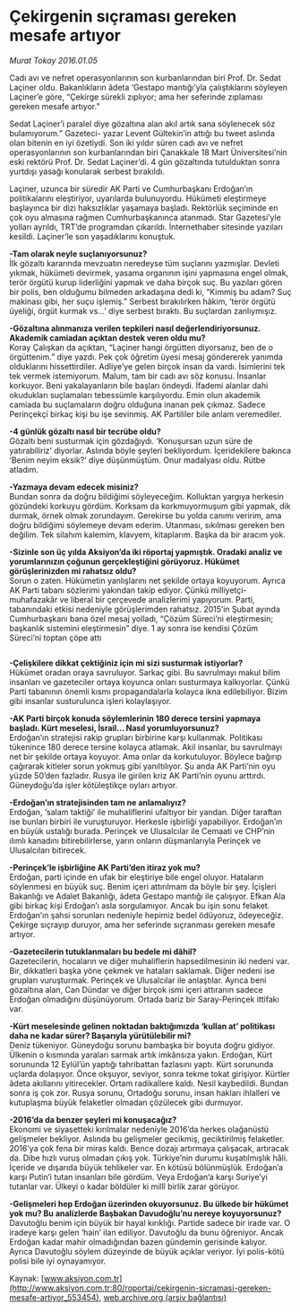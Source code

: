 # Çekirgenin sıçraması gereken mesafe artıyor

*Murat Tokay 2016.01.05*

<div class="pNewsDetailMainContent ctx_content" itemprop="articleBody">
 <p>
  Cadı avı ve nefret operasyonlarının son kurbanlarından biri Prof. Dr. Sedat Laçiner oldu. Bakanlıkların âdeta ‘Gestapo mantığı’yla çalıştıklarını söyleyen Laçiner’e göre, “Çekirge sürekli zıplıyor; ama her seferinde zıplaması gereken mesafe artıyor.”
 </p>
 <p>
  Sedat Laçiner’i paralel diye gözaltına alan akıl artık sana söylenecek söz bulamıyorum.” Gazeteci- yazar Levent Gültekin’in attığı bu tweet aslında olan bitenin en iyi özetiydi. Son iki yıldır süren cadı avı ve nefret operasyonlarının son kurbanlarından biri Çanakkale 18 Mart Üniversitesi’nin eski rektörü Prof. Dr. Sedat Laçiner’di. 4 gün gözaltında tutulduktan sonra yurtdışı yasağı konularak serbest bırakıldı.
 </p>
 <p>
  Laçiner, uzunca bir süredir AK Parti ve Cumhurbaşkanı Erdoğan’ın politikalarını eleştiriyor, uyarılarda bulunuyordu. Hükümeti eleştirmeye başlayınca bir dizi haksızlıklar yaşamaya başladı. Rektörlük seçiminde en çok oyu almasına rağmen Cumhurbaşkanınca atanmadı. Star Gazetesi’yle yolları ayrıldı, TRT’de programdan çıkarıldı. İnternethaber sitesinde yazıları kesildi. Laçiner’le son yaşadıklarını konuştuk.
 </p>
 <p>
  <strong>
   -Tam olarak neyle suçlanıyorsunuz?
  </strong>
  <br/>
  İlk gözaltı kararında mevzuatın neredeyse tüm suçlarını yazmışlar. Devleti yıkmak, hükümeti devirmek, yasama organının işini yapmasına engel olmak, terör örgütü kurup liderliğini yapmak ve daha birçok suç. Bu yazıları gören bir polis, ben olduğumu bilmeden arkadaşına dedi ki, “Kimmiş bu adam? Suç makinası gibi, her suçu işlemiş.” Serbest bırakılırken hâkim, ‘terör örgütü üyeliği, örgüt kurmak vs...’ diye serbest bıraktı. Bu suçlardan zanlıymışız.
 </p>
 <p>
  <strong>
   -Gözaltına alınmanıza verilen tepkileri nasıl değerlendiriyorsunuz. Akademik camiadan açıktan destek veren oldu mu?
  </strong>
  <br/>
  Koray Çalışkan da açıktan, “Laçiner hangi örgütten diyorsanız, ben de o örgüttenim.” diye yazdı. Pek çok öğretim üyesi mesaj göndererek yanımda olduklarını hissettirdiler. Adliye’ye gelen birçok insan da vardı. İsimlerini tek tek vermek istemiyorum. Malum, tam bir cadı avı söz konusu. İnsanlar korkuyor. Beni yakalayanların bile başları öndeydi. İfademi alanlar dahi okudukları suçlamaları tebessümle karşılıyordu. Emin olun akademik camiada bu suçlamaların doğru olduğuna inanan pek çıkmaz. Sadece Perinçekçi birkaç kişi bu işe sevinmiş. AK Partililer bile anlam veremediler.
 </p>
 <p>
  <strong>
   -4 günlük gözaltı nasıl bir tecrübe oldu?
  </strong>
  <br/>
  Gözaltı beni susturmak için gözdağıydı. ‘Konuşursan uzun süre de yatırabiliriz’ diyorlar. Aslında böyle şeyleri bekliyordum. İçeridekilere bakınca ‘Benim neyim eksik?’ diye düşünmüştüm. Onur madalyası oldu. Rütbe atladım.
 </p>
 <p>
  <strong>
   -Yazmaya devam edecek misiniz?
  </strong>
  <br/>
  Bundan sonra da doğru bildiğimi söyleyeceğim. Kolluktan yargıya herkesin gözündeki korkuyu gördüm. Korksam da korkmuyormuşum gibi yapmak, dik durmak, örnek olmak zorundayım. Gerekirse bu yolda canımı veririm, ama doğru bildiğimi söylemeye devam ederim. Utanması, sıkılması gereken ben değilim. Tek silahım kalemim, klavyem, kitaplarım. Başka da bir aracım yok.
 </p>
 <p>
  <strong>
   -Sizinle son üç yılda Aksiyon’da iki röportaj yapmıştık. Oradaki analiz ve yorumlarınızın çoğunun gerçekleştiğini görüyoruz. Hükümet görüşlerinizden mi rahatsız oldu?
  </strong>
  <br/>
  Sorun o zaten. Hükümetin yanlışlarını net şekilde ortaya koyuyorum. Ayrıca AK Parti tabanı sözlerimi yakından takip ediyor. Çünkü milliyetçi-muhafazakâr ve liberal bir çerçevede analizlerimi yapıyorum. Parti, tabanındaki etkisi nedeniyle görüşlerimden rahatsız. 2015’in Şubat ayında Cumhurbaşkanı bana özel mesaj yolladı, “Çözüm Süreci’ni eleştirmesin; başkanlık sistemini eleştirmesin” diye. 1 ay sonra ise kendisi Çözüm Süreci’ni toptan çöpe attı
 </p>
 <p>
  <img alt="" src="http://web.archive.org/web/20160302213448im_/http://medya.aksiyon.com.tr//aksiyon/2016/01/05/574175.jpg "/>
 </p>
 <p>
  <strong>
   -Çelişkilere dikkat çektiğiniz için mi sizi susturmak istiyorlar?
  </strong>
  <br/>
  Hükümet oradan oraya savruluyor. Sarkaç gibi. Bu savrulmayı makul bilim insanları ve gazeteciler ortaya koyunca onları susturmaya kalkıyorlar. Çünkü Parti tabanının önemli kısmı propagandalarla kolayca ikna edilebiliyor. Bizim gibi insanlar susturulunca işleri kolaylaşıyor.
 </p>
 <p>
  <strong>
   -AK Parti birçok konuda söylemlerinin 180 derece tersini yapmaya başladı. Kürt meselesi, İsrail… Nasıl yorumluyorsunuz?
  </strong>
  <br/>
  Erdoğan’ın stratejisi rakip grupları birbirine karşı kullanmak. Politikası tükenince 180 derece tersine kolayca atlamak. Akil insanlar, bu savrulmayı net bir şekilde ortaya koyuyor. Ama onlar da korkutuluyor. Böylece bağırıp çağırarak kitleler sorun yokmuş gibi yanıltılıyor. Şu anda AK Parti’nin oyu yüzde 50’den fazladır. Rusya ile girilen kriz AK Parti’nin oyunu arttırdı. Güneydoğu’da işler kötüleştikçe oyları artıyor.
 </p>
 <p>
  <strong>
   -Erdoğan’ın stratejisinden tam ne anlamalıyız?
  </strong>
  <br/>
  Erdoğan, ‘salam taktiği’ ile muhaliflerini ufaltıyor bir yandan. Diğer taraftan ise bunları birbiri ile vuruşturuyor. Herkesle işbirliği yapabiliyor. Erdoğan’ın en büyük ustalığı burada. Perinçek ve Ulusalcılar ile Cemaati ve CHP’nin ılımlı kanadını bitirebilirlerse, yarın onların düşmanlarıyla Perinçek ve Ulusalcıları bitirecek.
 </p>
 <p>
  <strong>
   -Perinçek’le işbirliğine AK Parti’den itiraz yok mu?
  </strong>
  <br/>
  Erdoğan, parti içinde en ufak bir eleştiriye bile engel oluyor. Hataların söylenmesi en büyük suç. Benim içeri attırılmam da böyle bir şey. İçişleri Bakanlığı ve Adalet Bakanlığı, âdeta Gestapo mantığı ile çalışıyor. Efkan Ala gibi birkaç kişi Erdoğan’ı asla sorgulamıyor. Ancak bu işin sonu felaket. Erdoğan’ın şahsi sorunları nedeniyle hepimiz bedel ödüyoruz, ödeyeceğiz. Çekirge sıçrayıp duruyor, ama her seferinde sıçranması gereken mesafe artıyor.
 </p>
 <p>
  <strong>
   -Gazetecilerin tutuklanmaları bu bedele mi dâhil?
  </strong>
  <br/>
  Gazetecilerin, hocaların ve diğer muhaliflerin hapsedilmesinin iki nedeni var. Bir, dikkatleri başka yöne çekmek ve hataları saklamak. Diğer nedeni ise grupları vuruşturmak. Perinçek ve Ulusalcılar ile anlaştılar. Ayrıca beni gözaltına alan, Can Dündar ve diğer birçok ismi içeri attıranın sadece Erdoğan olmadığını düşünüyorum. Ortada bariz bir Saray-Perinçek ittifakı var.
 </p>
 <p>
  <strong>
   -Kürt meselesinde gelinen noktadan baktığımızda ‘kullan at’ politikası daha ne kadar sürer? Başarıyla yürütülebilir mi?
  </strong>
  <br/>
  Deniz tükeniyor. Güneydoğu sorunu bambaşka bir boyuta doğru gidiyor. Ülkenin o kısmında yaraları sarmak artık imkânsıza yakın. Erdoğan, Kürt sorununda 12 Eylül’ün yaptığı tahribattan fazlasını yaptı. Kürt sorununda uçlarda dolaşıyor. Önce okşuyor, seviyor, sonra tekme tokat girişiyor. Kürtler âdeta akıllarını yitirecekler. Ortam radikallere kaldı. Nesil kaybedildi. Bundan sonra iş çok zor. Rusya sorunu, Ortadoğu sorunu, insan hakları ihlalleri ve kutuplaşma büyük felaketler olmadan çözülecek gibi durmuyor.
 </p>
 <p>
  <strong>
   -2016’da da benzer şeyleri mi konuşacağız?
  </strong>
  <br/>
  Ekonomi ve siyasetteki kırılmalar nedeniyle 2016’da herkes olağanüstü gelişmeler bekliyor. Aslında bu gelişmeler gecikmiş, geciktirilmiş felaketler. 2016’ya çok fena bir miras kaldı. Bence dozajı artırmaya çalışacak, artıracak da. Dibe hızlı vuruş olmadan çıkış yok. Türkiye’nin durumu kuşatılmışlık hâli. İçeride ve dışarıda büyük tehlikeler var. En kötüsü bölünmüşlük. Erdoğan’a karşı Putin’i tutan insanları bile gördüm. Veya Erdoğan’a karşı Suriye’yi tutanlar var. Ülkeyi o kadar böldüler ki millî birlik zarar görüyor.
 </p>
 <p>
  <strong>
   -Gelişmeleri hep Erdoğan üzerinden okuyorsunuz. Bu ülkede bir hükümet yok mu? Bu analizlerde Başbakan Davudoğlu’nu nereye koyuyorsunuz?
  </strong>
  <br/>
  Davutoğlu benim için büyük bir hayal kırıklığı. Partide sadece bir irade var. O iradeye karşı gelen ‘hain’ ilan ediliyor. Davutoğlu da bunu öğreniyor. Ancak Erdoğan kadar mahir olmadığından bazen gündemin gerisinde kalıyor. Ayrıca Davutoğlu söylem düzeyinde de büyük açıklar veriyor. İyi polis-kötü polisi bile iyi oynayamıyor.
 </p>
</div>


Kaynak: [www.aksiyon.com.tr](http://www.aksiyon.com.tr:80/roportaj/cekirgenin-sicramasi-gereken-mesafe-artiyor_553454), [web.archive.org (arşiv bağlantısı)](http://web.archive.org/web/20160302213448/http://www.aksiyon.com.tr:80/roportaj/cekirgenin-sicramasi-gereken-mesafe-artiyor_553454)

